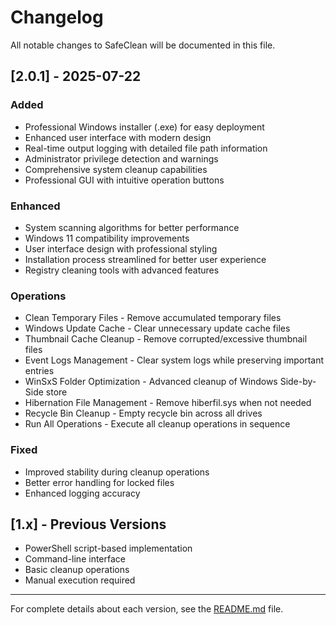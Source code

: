 # Changelog

All notable changes to SafeClean will be documented in this file.

## [2.0.1] - 2025-07-22

### Added
- Professional Windows installer (.exe) for easy deployment
- Enhanced user interface with modern design
- Real-time output logging with detailed file path information
- Administrator privilege detection and warnings
- Comprehensive system cleanup capabilities
- Professional GUI with intuitive operation buttons

### Enhanced
- System scanning algorithms for better performance
- Windows 11 compatibility improvements
- User interface design with professional styling
- Installation process streamlined for better user experience
- Registry cleaning tools with advanced features

### Operations
- Clean Temporary Files - Remove accumulated temporary files
- Windows Update Cache - Clear unnecessary update cache files  
- Thumbnail Cache Cleanup - Remove corrupted/excessive thumbnail files
- Event Logs Management - Clear system logs while preserving important entries
- WinSxS Folder Optimization - Advanced cleanup of Windows Side-by-Side store
- Hibernation File Management - Remove hiberfil.sys when not needed
- Recycle Bin Cleanup - Empty recycle bin across all drives
- Run All Operations - Execute all cleanup operations in sequence

### Fixed
- Improved stability during cleanup operations
- Better error handling for locked files
- Enhanced logging accuracy

## [1.x] - Previous Versions
- PowerShell script-based implementation
- Command-line interface
- Basic cleanup operations
- Manual execution required

---

For complete details about each version, see the [README.md](README.md) file.
